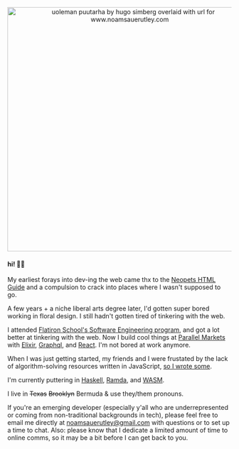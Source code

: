 
<p align="center">
  <a href="https://www.noamsauerutley.com/"><img width="550" alt="uoleman puutarha by hugo simberg overlaid with url for www.noamsauerutley.com" src="https://user-images.githubusercontent.com/17517253/114214423-aa585280-993a-11eb-985a-48c86a9d9dd0.png"></a>
</p>
  
#### hi! 👋🏻
My earliest forays into dev-ing the web came thx to the [Neopets HTML Guide](http://www.neopets.com/help/html1.phtml) and a compulsion to crack into places where I wasn't supposed to go. 

A few years + a niche liberal arts degree later, I'd gotten super bored working in floral design. I still hadn't gotten tired of tinkering with the web.

I attended [Flatiron School's Software Engineering program](https://flatironschool.com/career-courses/coding-bootcamp), and got a lot better at tinkering with the web. Now I build cool things at [Parallel Markets](https://parallelmarkets.com/) with [Elixir](https://elixir-lang.org), [Graphql](https://graphql.org/), and [React](https://reactjs.org/). I'm not bored at work anymore.

When I was just getting started, my friends and I were frustated by the lack of algorithm-solving resources written in JavaScript, [so I wrote some](https://medium.com/@noamsauerutley). 

I'm currently puttering in [Haskell](https://www.haskell.org/), [Ramda](https://ramdajs.com/), and [WASM](https://webassembly.org/).

I live in ~~Texas~~ ~~Brooklyn~~ Bermuda & use they/them pronouns.

If you're an emerging developer (especially y'all who are underrepresented or coming from non-traditional backgrounds in tech), please feel free to email me directly at noamsauerutley@gmail.com with questions or to set up a time to chat. 
Also: please know that I dedicate a limited amount of time to online comms, so it may be a bit before I can get back to you. 
